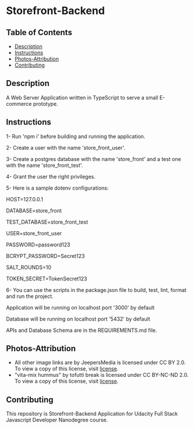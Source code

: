 # Storefront-Backend

## Table of Contents

- [Description](#Description)
- [Instructions](#Instructions)
- [Photos-Attribution](#Photos-Attribution)
- [Contributing](#Contributing)

## Description

A Web Server Application written in TypeScript to serve a small E-commerce prototype.

## Instructions

1- Run 'npm i' before building and running the application.

2- Create a user with the name 'store_front_user'.

3- Create a postgres database with the name 'store_front' and a test one with the name 'store_front_test'.

4- Grant the user the right privileges.

5- Here is a sample dotenv configurations:

HOST=127.0.0.1

DATABASE=store_front

TEST_DATABASE=store_front_test

USER=store_front_user

PASSWORD=password123

BCRYPT_PASSWORD=Secret123

SALT_ROUNDS=10

TOKEN_SECRET=TokenSecret123

6- You can use the scripts in the package.json file to build, test, lint, format and run the project.

Application will be running on localhost port '3000' by default

Database will be running on localhost port '5432' by default

APIs and Database Schema are in the REQUIREMENTS.md file.

## Photos-Attribution

- All other image links are by JeepersMedia is licensed under CC BY 2.0. To view a copy of this license, visit [license](https://creativecommons.org/licenses/by/2.0/?ref=openverse).
- "vita-mix hummus" by tofutti break is licensed under CC BY-NC-ND 2.0. To view a copy of this license, visit [license](https://creativecommons.org/licenses/by-nd-nc/2.0/jp/?ref=openverse).

## Contributing

This repository is Storefront-Backend Application for Udacity Full Stack Javascript Developer Nanodegree course.

